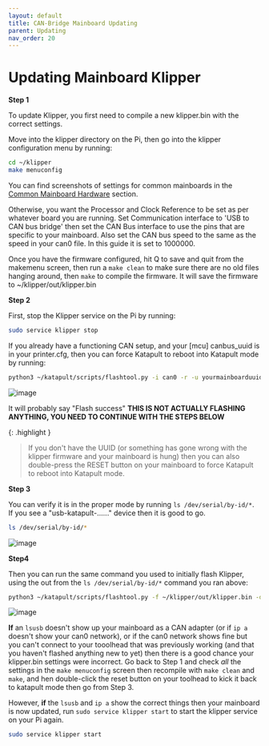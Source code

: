 ```yaml
---
layout: default  
title: CAN-Bridge Mainboard Updating
parent: Updating
nav_order: 20
---
```


# Updating Mainboard Klipper

**Step 1**

To update Klipper, you first need to compile a new klipper.bin with the correct settings.

Move into the klipper directory on the Pi, then go into the klipper configuration menu by running:
```bash
cd ~/klipper
make menuconfig
```

You can find screenshots of settings for common mainboards in the [Common Mainboard Hardware](./mainboard_flashing/common_hardware) section.

Otherwise, you want the Processor and Clock Reference to be set as per whatever board you are running. Set Communication interface to 'USB to CAN bus bridge' then set the CAN Bus interface to use the pins that are specific to your mainboard. Also set the CAN bus speed to the same as the speed in your can0 file. In this guide it is set to 1000000.

Once you have the firmware configured, hit Q to save and quit from the makemenu screen, then run a `make clean` to make sure there are no old files hanging around, then `make` to compile the firmware. It will save the firmware to ~/klipper/out/klipper.bin

**Step 2**

First, stop the Klipper service on the Pi by running:

```bash
sudo service klipper stop
```

If you already have a functioning CAN setup, and your [mcu] canbus_uuid is in your printer.cfg, then you can force Katapult to reboot into Katapult mode by running:

```bash
python3 ~/katapult/scripts/flashtool.py -i can0 -r -u yourmainboarduuid
```

![image](https://github.com/Esoterical/voron_canbus/assets/124253477/eda51419-6ab4-49c5-9c33-a581b08d085c)

It will probably say "Flash success" **THIS IS NOT ACTUALLY FLASHING ANYTHING, YOU NEED TO CONTINUE WITH THE STEPS BELOW**

{: .highlight }
>If you don't have the UUID (or something has gone wrong with the klipper firmware and your mainboard is hung) then you can also double-press the RESET button on your mainboard to force Katapult to reboot into Katapult mode.


**Step 3**

You can verify it is in the proper mode by running `ls /dev/serial/by-id/*`. If you see a "usb-katapult-......" device then it is good to go.
```bash
ls /dev/serial/by-id/*
```

![image](https://github.com/user-attachments/assets/2ed240e4-1347-403f-be18-d55327049708)


**Step4**

Then you can run the same command you used to initially flash Klipper, using the out from the `ls /dev/serial/by-id/*` command you ran above:

```bash
python3 ~/katapult/scripts/flashtool.py -f ~/klipper/out/klipper.bin -d /dev/serial/by-id/usb-katapult_yourmainboardusbid
```

![image](https://github.com/user-attachments/assets/8fb111ae-2b52-4d75-b7bf-0e565c239ed2)


**If** an `lsusb` doesn't show up your mainboard as a CAN adapter (or if `ip a` doesn't show your can0 network), or if the can0 network shows fine but you can't connect to your tooolhead that was previously working (and that you haven't flashed anything new to yet) then there is a good chance your klipper.bin settings were incorrect. Go back to Step 1 and check *all* the settings in the `make menuconfig` screen then recompile with `make clean` and `make`, and hen double-click the reset button on your toolhead to kick it back to katapult mode then go from Step 3.

However, **if** the `lsusb` and `ip a` show the correct things then your mainboard is now updated, run `sudo service klipper start` to start the klipper service on your Pi again.
```bash
sudo service klipper start
```

